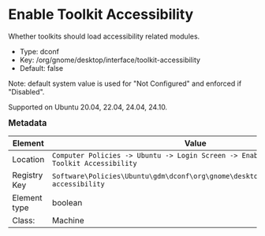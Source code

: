 # Enable Toolkit Accessibility

Whether toolkits should load accessibility related modules.

- Type: dconf
- Key: /org/gnome/desktop/interface/toolkit-accessibility
- Default: false

Note: default system value is used for "Not Configured" and enforced if "Disabled".

Supported on Ubuntu 20.04, 22.04, 24.04, 24.10.



<span style="font-size: larger;">**Metadata**</span>

| Element      | Value                          |
| ---          | ---                            |
| Location     | <code>Computer Policies -> Ubuntu -> Login Screen -> Enable Toolkit Accessibility</code>     |
| Registry Key | <code>Software\Policies\Ubuntu\gdm\dconf\org\gnome\desktop\interface\toolkit-accessibility</code>          |
| Element type | boolean               |
| Class:       | Machine                     |
